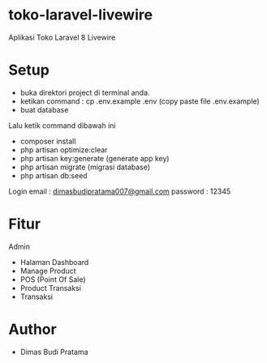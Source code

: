 # toko-laravel-livewire
Aplikasi Toko Laravel 8 Livewire

# Setup
- buka direktori project di terminal anda.
- ketikan command : cp .env.example .env (copy paste file .env.example)
- buat database

Lalu ketik command dibawah ini
- composer install
- php artisan optimize:clear
- php artisan key:generate (generate app key)
- php artisan migrate (migrasi database)
- php artisan db:seed

Login
email   : dimasbudipratama007@gmail.com
password : 12345

# Fitur
Admin
- Halaman Dashboard
- Manage Product
- POS (Point Of Sale)
- Product Transaksi
- Transaksi

# Author
- Dimas Budi Pratama
